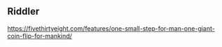 ## Riddler
https://fivethirtyeight.com/features/one-small-step-for-man-one-giant-coin-flip-for-mankind/
